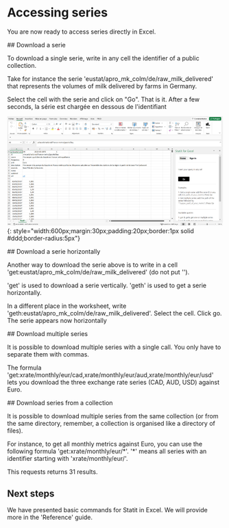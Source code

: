# Accessing series

You are now ready to access series directly in Excel.


## Download a serie

To download a single serie, write in any cell the identifier of a public collection.

Take for instance the serie 'eustat/apro_mk_colm/de/raw_milk_delivered' that represents the volumes of milk delivered by farms in Germany.

Select the cell with the serie and click on "Go". That is it. After a few seconds, la série est chargée en dessous de l'identifiant

![Installer complément](/img/user-fr_excel_access_0.png){: style="width:600px;margin:30px;padding:20px;border:1px solid #ddd;border-radius:5px"}


## Download a serie horizontally

Another way to download the serie above is to write in a cell 'get:eustat/apro_mk_colm/de/raw_milk_delivered' (do not put '').

'get' is used to download a serie vertically. 'geth' is used to get a serie horizontally.

In a different place in the worksheet, write 'geth:eustat/apro_mk_colm/de/raw_milk_delivered'. Select the cell. Click go. The serie appears now horizontally


## Download multiple series

It is possible to download multiple series with a single call. You only have to separate them with commas.

The formula 'get:xrate/monthly/eur/cad,xrate/monthly/eur/aud,xrate/monthly/eur/usd' lets you download the three exchange rate series (CAD, AUD, USD) against Euro.


## Download series from a collection

It is possible to download multiple series from the same collection (or from the same directory, remember, a collection is organised like a directory of files).

For instance, to get all monthly metrics against Euro, you can use the following formula 'get:xrate/monthly/eur/\*'. '\*' means all series with an identifier starting with 'xrate/monthly/eur/'.

This requests returns 31 results.

## Next steps

We have presented basic commands for Statit in Excel. We will provide more in the 'Reference' guide.

